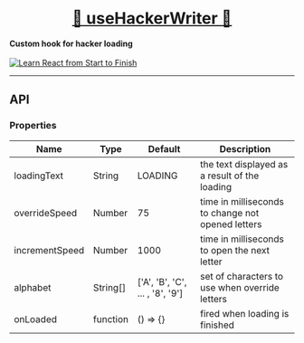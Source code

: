 <div>
  <h1 align="center">
    <a href="https://hacker-writer.vercel.app">
        🥷 useHackerWriter 🥷
    </a>
  </h1>
  <strong>
    Custom hook for hacker loading
  </strong>
  <br/>
  <br/>
  <a href="https://hacker-writer.vercel.app">
    <img
      alt="Learn React from Start to Finish"
      src='./public/demo.gif'
    />
  </a>
</div>

<hr />

## API

### Properties

| Name           | Type     | Default                         | Description                                       |
| -------------- | -------- | ------------------------------- | ------------------------------------------------- |
| loadingText    | String   | LOADING                         | the text displayed as a result of the loading     |
| overrideSpeed  | Number   | 75                              | time in milliseconds to change not opened letters |
| incrementSpeed | Number   | 1000                            | time in milliseconds to open the next letter      |
| alphabet       | String[] | ['A', 'B', 'C', ... , '8', '9'] | set of characters to use when override letters        |
| onLoaded       | function | () => {}                        | fired when loading is finished                    |
